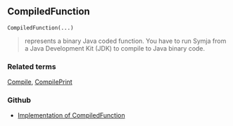 ## CompiledFunction

```
CompiledFunction(...)
```

> represents a binary Java coded function. You have to run Symja from a Java Development Kit (JDK) to compile to Java binary code.


### Related terms 
[Compile](Compile.md), [CompilePrint](CompilePrint.md) 
### Github
* [Implementation of CompiledFunction](https://github.com/axkr/symja_android_library/blob/master/symja_android_library/matheclipse-core/src/main/java/org/matheclipse/core/builtin/Programming.java#L517) 
